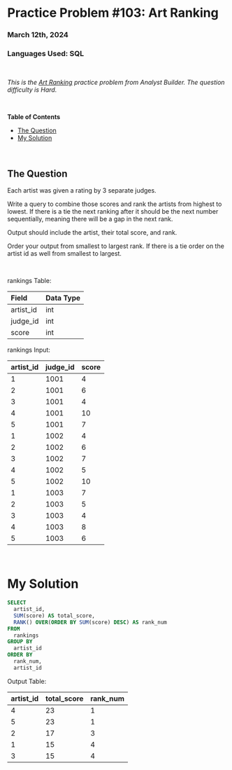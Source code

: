 # **Practice Problem #103: Art Ranking**
### March 12th, 2024
### Languages Used: SQL

<br>

*This is the [Art Ranking](https://www.analystbuilder.com/questions/art-ranking-JzXXv) practice problem from Analyst Builder. The question difficulty is Hard.*

<br>

**Table of Contents**

-   [The Question](#the-question)
-   [My Solution](#my-solution)
  
<br>

## The Question

Each artist was given a rating by 3 separate judges.

Write a query to combine those scores and rank the artists from highest to lowest. If there is a tie the next ranking after it should be the next number sequentially, meaning there will be a gap in the next rank.

Output should include the artist, their total score, and rank.

Order your output from smallest to largest rank. If there is a tie order on the artist id as well from smallest to largest.

<br>

rankings Table:

| Field     | Data Type |
| :-------- | :-------- |
| artist_id | int       |
| judge_id  | int       |
| score     | int       |

rankings Input:

| artist_id | judge_id | score |
| :-------- | :------- | :---- |
| 1         | 1001     | 4     |
| 2         | 1001     | 6     |
| 3         | 1001     | 4     |
| 4         | 1001     | 10    |
| 5         | 1001     | 7     |
| 1         | 1002     | 4     |
| 2         | 1002     | 6     |
| 3         | 1002     | 7     |
| 4         | 1002     | 5     |
| 5         | 1002     | 10    |
| 1         | 1003     | 7     |
| 2         | 1003     | 5     |
| 3         | 1003     | 4     |
| 4         | 1003     | 8     |
| 5         | 1003     | 6     |

<br>

# My Solution

``` SQL
SELECT
  artist_id,
  SUM(score) AS total_score,
  RANK() OVER(ORDER BY SUM(score) DESC) AS rank_num
FROM 
  rankings
GROUP BY
  artist_id
ORDER BY
  rank_num,
  artist_id
```

Output Table:

| artist_id | total_score | rank_num |
| :-------- | :---------- | :------- |
| 4         | 23          | 1        |
| 5         | 23          | 1        |
| 2         | 17          | 3        |
| 1         | 15          | 4        |
| 3         | 15          | 4        |
